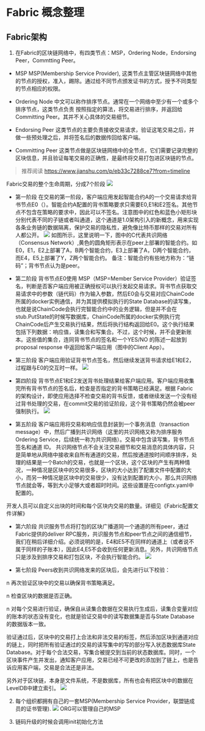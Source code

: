 # Fabric 概念整理 #
## Fabric架构 ##
1. 在Fabric的区块链网络中，有四类节点：MSP，Ordering Node，Endorsing Peer，Commtting Peer。
- MSP
MSP(Membership Service Provider), 这类节点主管区块链网络中其他的节点的授权，准入，踢除。通过给不同节点颁发证书的方式，授予不同类型的节点相应的权限。

- Ordering Node
中文可以称作排序节点。通常在一个网络中至少有一个或多个排序节点，这类节点负责 按照指定的算法，将交易进行排序，并返回给Committing Peer。其并不关心具体的交易细节。

- Endorsing Peer
这类节点的主要负责接收交易请求，验证这笔交易之后，并做一些预处理之后，并将签名后的数据传回给客户端。

- Committing Peer
这类节点做是区块链网络中的全节点，它们需要记录完整的区块信息，并且验证每笔交易的正确性，是最终将交易打包进区块链的节点。

> 推荐阅读
> https://www.jianshu.com/p/eb33c7288ce7?from=timeline

Fabric交易的整个生命周期，分成7个阶段
![](https://upload-images.jianshu.io/upload_images/3959874-02f11ae0159f264d.png?imageMogr2/auto-orient/strip|imageView2/2/w/1005/format/webp)

- 第一阶段
在交易的第一阶段，客户端应用发起智能合约A的一个交易请求给背书节点E0（）。智能合约A配置的背书策略要求只需要E0,E1和E2签名。其他节点不包含在策略的要求中，因此可以不签名。注意图中的红色和蓝色小矩形块分别代表不同的子链或者叫通道，这个通道是1.0架构引入的新概念，用来实现各条业务链的数据隔离，保护交易的隐私性，避免像比特币那样的交易对所有人都公开。
![](https://upload-images.jianshu.io/upload_images/3959874-b769e744c2c92712.png?imageMogr2/auto-orient/strip|imageView2/2/w/742/format/webp)
如图所示，这里说明一下，图中的C代表共识网络（Consensus Network）,黄色的圆角矩形表示在peer上部署的智能合约。如E0，E1，E2上部署了A，B两个智能合约，E3上部署了A，D两个智能合约，而E4，E5上部署了Y，Z两个智能合约。
备注：智能合约有些地方称为：“链码”；背书节点认为是peer。


- 第二阶段
背书节点E0使用 MSP（MSP=Member Service Provider）验证签名，判断是否客户端应用被正确授权可以执行发起交易请求。背书节点获取交易请求中的参数（链代码）作为输入参数，然后E0会与交易对应ChainCode所属的docker实例通信，并为其提供模拟执行的State Database的读写集，也就是说ChainCode会执行完智能合约中的业务逻辑，但是并不会在stub.PutState的时候写数据库，ChainCode所属的docker实例执行完ChainCode后产生交易执行结果，然后将执行结构返回给E0。这个执行结果包括下列数据：响应值，读集合和写集合。不过，这个时候，并不会更新账本。这些值的集合，连同背书节点的签名和一个YES/NO 的陈述一起放到 proposal response 中返回给客户端应用（图中的Client App）。


- 第三阶段
客户端应用验证背书节点签名，然后继续发送背书请求给E1和E2，过程跟与E0的交互时一样。
![](https://upload-images.jianshu.io/upload_images/3959874-c3aa3fc031d1bd89.png?imageMogr2/auto-orient/strip|imageView2/2/w/733/format/webp)

- 第四阶段
背书节点E1和E2发送背书处理结果给客户端应用。客户端应用收集完所有背书节点的签名后，检查是否指定的背书策略已经满足。根据 Fabric 的架构设计，即使应用选择不检查交易的背书反馈，或者继续发送一个没有经过背书处理的交易，在commit交易的验证阶段，这个背书策略仍然会被peer 强制执行。
![](https://upload-images.jianshu.io/upload_images/3959874-44f31f8105bd9c68.png?imageMogr2/auto-orient/strip|imageView2/2/w/697/format/webp)

- 第五阶段
客户端应用将交易和响应信息封装到一个事务消息（transaction message）中，然后广播到共识网络（这里的共识网络又称为排序服务Ordering Service，后续统一称为共识网络）。交易中包含读写集，背书节点签名和通道 ID。
共识网络节点不会关注交易细节和交易消息的具体内容，只是简单地从网络中接收来自所有通道的交易，然后按通道按时间顺序排序，处理的结果是一个Batch的交易，也就是一个区块，这个区块的产生有两种情况，一种情况是区块中的交易很多，区块的大小达到了配置文件中配置的大小，而另一种情况是区块中的交易很少，没有达到配置的大小，那么共识网络节点就会等，等到大小足够大或者超时时间。这些设置是在configtx.yaml中配置的。

开发人员可以自定义出块的时间和每个区块内交易的数量。详细见《Fabric配置文件详解》

- 第六阶段
共识服务节点将打包的区块广播道同一个通道的所有peer，通过Fabric提供的deliver RPC服务，共识服务节点和peer节点之间的通信细节，我们在稍后详细介绍。必须说明的是，E4和E5不在同样的通道上（或者说不属于同样的子账本），因此E4,E5不会收到任何更新消息。另外，共识网络节点只是涉及到排序交易和打包区块，不会执行智能合约。
![](https://upload-images.jianshu.io/upload_images/3959874-4cc16d54d48243b0.png?imageMogr2/auto-orient/strip|imageView2/2/w/687/format/webp)

- 第七阶段
Peers收到共识网络发来的区块后，会先进行以下校验：

n 再次验证区块中的交易以确保背书策略满足。

n 检查区块的数据是否正确。

n 对每个交易进行验证，确保自从读集合数据在交易执行生成后，读集合变量对应的账本的状态没有变化，也就是验证交易中的读写数据集是否与State Database的数据版本一致。

验证通过后，区块中的交易打上合法和非法交易的标签，然后添加区块到通道对应的链上，同时把所有验证通过的交易的读写集中的写的部分写入状态数据库State Database。对于每个合法交易，写集合被提交到当前的状态数据库。同时，一个区块事件产生并发出，通知客户应用，交易已经不可更改的添加到了链上，也是告诉应用客户端，交易是合法还是非法。

另外对于区块链，本身是文件系统，不是数据库，所有也会有把区块中的数据在LevelDB中建立索引。
![](https://upload-images.jianshu.io/upload_images/3959874-78d02d0714683065.png?imageMogr2/auto-orient/strip|imageView2/2/w/678/format/webp)




2. 每个组织都拥有自己的一套MSP(Membership Service Provider，联盟链成员的证书管理).
![](http://www.taohui.pub/wp-content/uploads/2018/05/MSP%E4%B8%8E%E7%BB%84%E7%BB%87%E9%97%B4%E5%85%B3%E7%B3%BB.png)
ORG可以管理自己的MSP

3. 链码升级的时候会调用init初始化方法